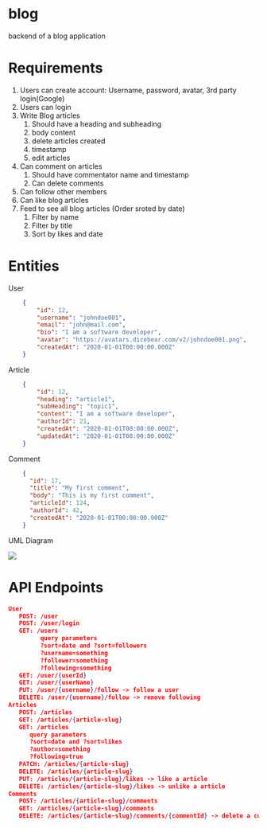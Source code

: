 # blog
backend of a blog application
# Requirements
1. Users can create account: Username, password, avatar, 3rd party login(Google)
2. Users can login
3. Write Blog articles
   1. Should have a heading and subheading
   2. body content 
   3. delete articles created
   4. timestamp
   5. edit articles
4. Can comment on articles
   1. Should have commentator name and timestamp
   2. Can delete comments
5. Can follow other members
6. Can like blog articles
7. Feed to see all blog articles (Order sroted by date)
   1. Filter by name
   2. Filter by title
   3. Sort by likes and date

# Entities

User
```json
    {
        "id": 12,
        "username": "johndoe001",
        "email": "john@mail.com",
        "bio": "I am a software developer",
        "avatar": "https://avatars.dicebear.com/v2/johndoe001.png",
        "createdAt": "2020-01-01T00:00:00.000Z"
    }
```

Article
```json
    {
        "id": 12,
        "heading": "article1",
        "subHeading": "topic1",
        "content": "I am a software developer",
        "authorId": 21,
        "createdAt": "2020-01-01T00:00:00.000Z",
        "updatedAt": "2020-01-01T00:00:00.000Z"
    }
```

Comment
```json
    {
      "id": 17,
      "title": "My first comment",
      "body": "This is my first comment",
      "articleId": 124,
      "authorId": 42,
      "createdAt": "2020-01-01T00:00:00.000Z"
    }
```
UML Diagram

<img>![](C:/Users/Agarwal/Downloads/blogUml.drawio.png)

# API Endpoints
```json
User
   POST: /user
   POST: /user/login
   GET: /users
         query parameters
         ?sort=date and ?sort=followers
         ?username=something
         ?follower=something
         ?following=something
   GET: /user/{userId}
   GET: /user/{userName}
   PUT: /user/{username}/follow -> follow a user
   DELETE: /user/{username}/follow -> remove following
Articles
   POST: /articles
   GET: /articles/{article-slug}
   GET: /articles 
      query parameters
      ?sort=date and ?sort=likes
      ?author=something
      ?following=true
   PATCH: /articles/{article-slug}
   DELETE: /articles/{article-slug}
   PUT: /articles/{article-slug}/likes -> like a article
   DELETE: /articles/{article-slug}/likes -> unlike a article
Comments
   POST: /articles/{article-slug}/comments
   GET: /articles/{article-slug}/comments
   DELETE: /articles/{article-slug}/comments/{commentId} -> delete a comment


```